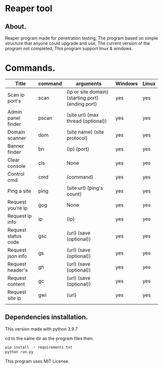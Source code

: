 # Reaper tool



##   About.

Reaper program made for penetration testing, The program based on simple structure that anyone could upgrade and use, The current version of the program not completed, This program support linux & windows.









# Commands.

| Title               | command | arguments                                         | Windows | Linux |
| ------------------- | ------- | ------------------------------------------------- | ------- | ----- |
| Scan ip port's      | scan    | (ip or site domain) (starting port) (ending port) | yes     | yes   |
| Admin panel finder  | pscan   | (site url) (max thread (optional))                | yes     | yes   |
| Domain scanner      | dom     | (site name) (site protocol)                       | yes     | yes   |
| Banner finder       | bn      | (ip) (port)                                       | yes     | yes   |
| Clear console       | cls     | None                                              | yes     | yes   |
| Control cmd         | cmd     | (command)                                         | yes     | yes   |
| Ping a site         | ping    | (site url) (ping's count)                         | yes     | yes   |
| Request you're ip   | gog     | None                                              | yes     | yes   |
| Request ip info     | ip      | (ip)                                              | yes     | yes   |
| Request status code | gsc     | (url) (save (optional))                           | yes     | yes   |
| Request json info   | gs      | (url) (save (optional))                           | yes     | yes   |
| Request header's    | gh      | (url) (save (optional))                           | yes     | yes   |
| Request content     | gc      | (url) (save (optional))                           | yes     | yes   |
| Request site ip     | gwi     | (url)                                             | yes     | yes   |
|                     |         |                                                   |         |       |



## Dependencies installation.

This version made with python 3.9.7

cd to the same dir as the program files then:

```bash
pip install -r requirements.txt
python run.py
```

This program uses MIT License.
